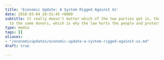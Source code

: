 ```yaml
---
title: 'Economic Update: A System Rigged Against Us'
date: 2018-03-04 20:31:45 +0000
subtitle: It really doesn't matter which of the two parties get in, they're beholden
  to the same donors, which is why the law hurts the people and protects corporations.
type: media
tags: []
aliases:
- "/economicupdates/economic-update-a-system-rigged-against-us.md"
draft: true

---
```


